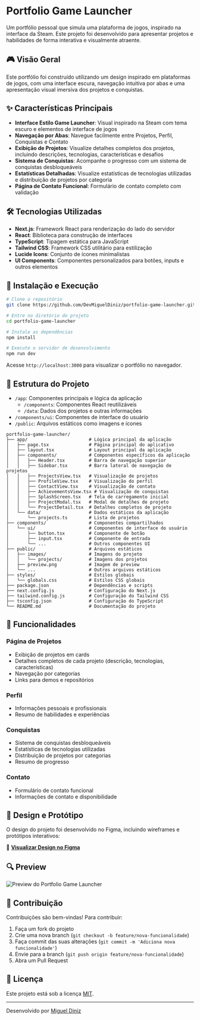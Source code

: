 # Portfolio Game Launcher

Um portfólio pessoal que simula uma plataforma de jogos, inspirado na interface da Steam. Este projeto foi desenvolvido para apresentar projetos e habilidades de forma interativa e visualmente atraente.

## 🎮 Visão Geral

Este portfólio foi construído utilizando um design inspirado em plataformas de jogos, com uma interface escura, navegação intuitiva por abas e uma apresentação visual imersiva dos projetos e conquistas.

## ✨ Características Principais

- **Interface Estilo Game Launcher**: Visual inspirado na Steam com tema escuro e elementos de interface de jogos
- **Navegação por Abas**: Navegue facilmente entre Projetos, Perfil, Conquistas e Contato
- **Exibição de Projetos**: Visualize detalhes completos dos projetos, incluindo descrições, tecnologias, características e desafios
- **Sistema de Conquistas**: Acompanhe o progresso com um sistema de conquistas desbloqueáveis
- **Estatísticas Detalhadas**: Visualize estatísticas de tecnologias utilizadas e distribuição de projetos por categoria
- **Página de Contato Funcional**: Formulário de contato completo com validação

## 🛠️ Tecnologias Utilizadas

- **Next.js**: Framework React para renderização do lado do servidor
- **React**: Biblioteca para construção de interfaces
- **TypeScript**: Tipagem estática para JavaScript
- **Tailwind CSS**: Framework CSS utilitário para estilização
- **Lucide Icons**: Conjunto de ícones minimalistas
- **UI Components**: Componentes personalizados para botões, inputs e outros elementos

## 🚀 Instalação e Execução

```bash
# Clone o repositório
git clone https://github.com/DevMiguelDiniz/portfolio-game-launcher.git

# Entre no diretório do projeto
cd portfolio-game-launcher

# Instale as dependências
npm install

# Execute o servidor de desenvolvimento
npm run dev
```

Acesse `http://localhost:3000` para visualizar o portfólio no navegador.

## 📂 Estrutura do Projeto

- `/app`: Componentes principais e lógica da aplicação
  - `/components`: Componentes React reutilizáveis
  - `/data`: Dados dos projetos e outras informações
- `/components/ui`: Componentes de interface do usuário
- `/public`: Arquivos estáticos como imagens e ícones

```
portfolio-game-launcher/
├── app/                       # Lógica principal da aplicação
│   ├── page.tsx               # Página principal do aplicativo
│   ├── layout.tsx             # Layout principal da aplicação
│   ├── components/            # Componentes específicos da aplicação
│   │   ├── Header.tsx         # Barra de navegação superior
│   │   ├── Sidebar.tsx        # Barra lateral de navegação de projetos
│   │   ├── ProjectsView.tsx   # Visualização de projetos
│   │   ├── ProfileView.tsx    # Visualização do perfil
│   │   ├── ContactView.tsx    # Visualização de contato
│   │   ├── AchievementsView.tsx # Visualização de conquistas
│   │   ├── SplashScreen.tsx   # Tela de carregamento inicial
│   │   ├── ProjectModal.tsx   # Modal de detalhes de projeto
│   │   └── ProjectDetail.tsx  # Detalhes completos de projeto
│   └── data/                  # Dados estáticos da aplicação
│       └── projects.ts        # Lista de projetos
├── components/                # Componentes compartilhados
│   └── ui/                    # Componentes de interface do usuário
│       ├── button.tsx         # Componente de botão
│       ├── input.tsx          # Componente de entrada
│       └── ...                # Outros componentes UI
├── public/                    # Arquivos estáticos
│   ├── images/                # Imagens do projeto
│   │   └── projects/          # Imagens dos projetos
│   ├── preview.png            # Imagem de preview
│   └── ...                    # Outros arquivos estáticos
├── styles/                    # Estilos globais
│   └── globals.css            # Estilos CSS globais
├── package.json               # Dependências e scripts
├── next.config.js             # Configuração do Next.js
├── tailwind.config.js         # Configuração do Tailwind CSS
├── tsconfig.json              # Configuração do TypeScript
└── README.md                  # Documentação do projeto
```

## 🎯 Funcionalidades

### Página de Projetos
- Exibição de projetos em cards
- Detalhes completos de cada projeto (descrição, tecnologias, características)
- Navegação por categorias
- Links para demos e repositórios

### Perfil
- Informações pessoais e profissionais
- Resumo de habilidades e experiências

### Conquistas
- Sistema de conquistas desbloqueáveis
- Estatísticas de tecnologias utilizadas
- Distribuição de projetos por categorias
- Resumo de progresso

### Contato
- Formulário de contato funcional
- Informações de contato e disponibilidade

## 🎨 Design e Protótipo

O design do projeto foi desenvolvido no Figma, incluindo wireframes e protótipos interativos:

🔗 **[Visualizar Design no Figma](https://www.figma.com/design/4meOtxZAAWS5lbKGZdR4SZ/Portifolio?node-id=0-1&p=f&t=jExIcgTNILf8MtIL-0)**

## 🔍 Preview

![Preview do Portfolio Game Launcher](/public/preview.png)

## 🤝 Contribuição

Contribuições são bem-vindas! Para contribuir:

1. Faça um fork do projeto
2. Crie uma nova branch (`git checkout -b feature/nova-funcionalidade`)
3. Faça commit das suas alterações (`git commit -m 'Adiciona nova funcionalidade'`)
4. Envie para a branch (`git push origin feature/nova-funcionalidade`)
5. Abra um Pull Request

## 📝 Licença

Este projeto está sob a licença [MIT](LICENSE).

---

Desenvolvido por [Miguel Diniz](https://github.com/DevMiguelDiniz)